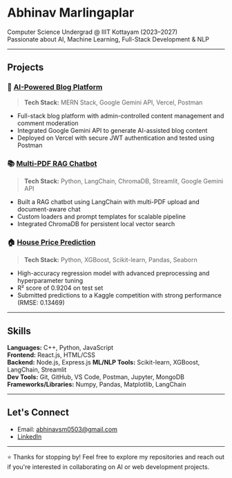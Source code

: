 #  Abhinav Marlingaplar

 Computer Science Undergrad @ IIIT Kottayam (2023–2027)  
 Passionate about AI, Machine Learning, Full-Stack Development & NLP  

---

##  Projects

### 📝 [AI-Powered Blog Platform](https://github.com/Abhinav-Marlingaplar/Blog-App-Mern-Stack)
> **Tech Stack:** MERN Stack, Google Gemini API, Vercel, Postman  
- Full-stack blog platform with admin-controlled content management and comment moderation  
- Integrated Google Gemini API to generate AI-assisted blog content  
- Deployed on Vercel with secure JWT authentication and tested using Postman

### 📚 [Multi-PDF RAG Chatbot](https://github.com/Abhinav-Marlingaplar/RAG-Chatbot)
> **Tech Stack:** Python, LangChain, ChromaDB, Streamlit, Google Gemini API  
- Built a RAG chatbot using LangChain with multi-PDF upload and document-aware chat  
- Custom loaders and prompt templates for scalable pipeline  
- Integrated ChromaDB for persistent local vector search

### 🏠 [House Price Prediction](https://github.com/Abhinav-Marlingaplar/House-Price-Prediction)
> **Tech Stack:** Python, XGBoost, Scikit-learn, Pandas, Seaborn  
- High-accuracy regression model with advanced preprocessing and hyperparameter tuning  
- R² score of 0.9204 on test set  
- Submitted predictions to a Kaggle competition with strong performance (RMSE: 0.13469)

---

##  Skills

**Languages:** C++, Python, JavaScript  
**Frontend:** React.js, HTML/CSS  
**Backend:** Node.js, Express.js 
**ML/NLP Tools:** Scikit-learn, XGBoost, LangChain, Streamlit  
**Dev Tools:** Git, GitHub, VS Code, Postman, Jupyter, MongoDB  
**Frameworks/Libraries:** Numpy, Pandas, Matplotlib, LangChain 

---

##  Let's Connect
-  Email: abhinavsm0503@gmail.com
-  [LinkedIn](https://www.linkedin.com/in/abhinav-marlingaplar1/)

---

⭐️ Thanks for stopping by! Feel free to explore my repositories and reach out if you're interested in collaborating on AI or web development projects.
